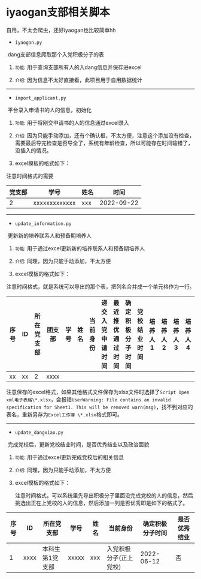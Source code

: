 # iyaogan支部相关脚本

自用，不太会爬虫，还好iyaogan也比较简单hh

- `iyaogan.py`

​	dang支部信息爬取那个入党积极分子的表

1. `功能`: 用于查询支部所有人的入dang信息并保存进excel

2. `介绍`: 因为信息不太好直接看，此项目用于自用数据统计

---

- `import_applicant.py`

​	平台录入申请书的人的信息，初始化

1. `功能`: 用于将刚交申请书的人的信息通过excel录入

2. `介绍`: 因为只能手动添加，还有个确认框，不太方便，注意这个添加没有检查，需要最后导完检查是否导全了，系统有年龄检查，所以可能存在时间输错了，没插入的情况。
  
2. excel模板的格式如下：
  
  注意时间格式的需要
  
  | 党支部 | 学号          | 姓名 | 时间       |
  | ------ | ------------- | ---- | ---------- |
  | 2      | xxxxxxxxxxxxx | xxx  | 2022-09-22 |
  

---

- `update_information.py`

​	更新新的培养联系人和预备期培养人

1. `功能`: 用于通过excel更新新的培养联系人和预备期培养人

2. `介绍`: 同理，因为只能手动添加，不太方便

3. excel模板的格式如下：
  
  注意时间格式，就是系统可以导出的那个表，把列名合并成一个单元格作为一行。
  
  | 序号 | ID   | 所在党支部 | 团支部 | 学号 | 姓名 | 当前身份 | 递交入党申请时间 | 最近推优通过时间 | 确定积极分子时间 | 党校结业时间 | 培养人1 | 培养人2 | 培养人3 | 培养人4 | 确定发展对象时间 | 预备期培养人1 | 预备期培养人2 | 预备期培养人3 | 预备期培养人4 | 介绍人1 | 介绍人2 | 吸收预备党员时间 | 审批新党员时间 | 转正时间 | 转正审批时间 | 手机 | QQ   | 年级 | 姓名 | 性别 | 民族 | 出生日期 | 籍贯 |
  | ---- | ---- | ---------- | ------ | ---- | ---- | -------- | ---------------- | ---------------- | ---------------- | ------------ | ------- | ------- | ------- | ------- | ---------------- | ------------- | ------------- | ------------- | ------------- | ------- | ------- | ---------------- | -------------- | -------- | ------------ | ---- | ---- | ---- | ---- | ---- | ---- | -------- | ---- |
  | xx   | xx   | 2          | xxxx   |      |      |          |                  |                  |                  |              |         |         |         |         |                  |               |               |               |               |         |         |                  |                |          |              |      |      |      |      |      |      |          |      |

注意保存的excel格式，如果其他格式文件保存为xlsx文件时选择了`Script Open xml电子表格\*.xlsx`，会报错`UserWarning: File contains an invalid specification for Sheet1. This will be removed warn(msg)`，找不到对应的表名，重新另存为`Excel工作簿 \*.xlsx`格式即可。

---

- `update_dangxiao.py`

​	完成党校后，更新党校结业时间，是否优秀结业以及政治面貌

1. `功能`: 用于通过excel更新完成党校后的相关信息

2. `介绍`: 同理，因为只能手动添加，不太方便

3. excel模板的格式如下：

   注意时间格式，可以系统里先导出积极分子里面没完成党校的人的信息，然后挑选出正在上党校的人的信息，然后添加一列是否优秀即是如下的格式了。

| 序号 | ID   | 所在党支部 | 学号 | 姓名 | 当前身份 | 确定积极分子时间 | 是否优秀结业 |
| ---- | ---- | ---- | ---- | ---- | ---- | ---- | ---- |
| 1 | xxxx | 本科生第1党支部 | xxxxx | xxx | 入党积极分子(正上党校) | 2022-06-12 | 否 |

